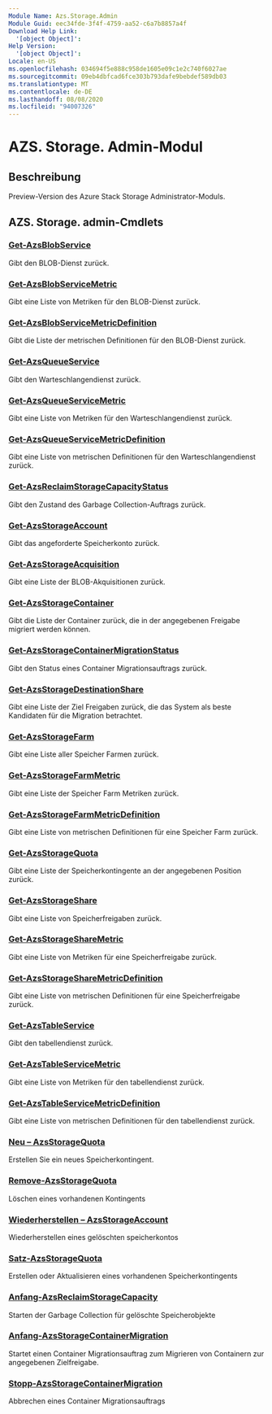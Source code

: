 ```yaml
---
Module Name: Azs.Storage.Admin
Module Guid: eec34fde-3f4f-4759-aa52-c6a7b8857a4f
Download Help Link:
  '[object Object]': 
Help Version:
  '[object Object]': 
Locale: en-US
ms.openlocfilehash: 034694f5e888c958de1605e09c1e2c740f6027ae
ms.sourcegitcommit: 09eb4dbfcad6fce303b793dafe9bebdef589db03
ms.translationtype: MT
ms.contentlocale: de-DE
ms.lasthandoff: 08/08/2020
ms.locfileid: "94007326"
---
```

# AZS. Storage. Admin-Modul
## Beschreibung
Preview-Version des Azure Stack Storage Administrator-Moduls.  

## AZS. Storage. admin-Cmdlets
### [Get-AzsBlobService](Get-AzsBlobService.md)
Gibt den BLOB-Dienst zurück.

### [Get-AzsBlobServiceMetric](Get-AzsBlobServiceMetric.md)
Gibt eine Liste von Metriken für den BLOB-Dienst zurück.

### [Get-AzsBlobServiceMetricDefinition](Get-AzsBlobServiceMetricDefinition.md)
Gibt die Liste der metrischen Definitionen für den BLOB-Dienst zurück.

### [Get-AzsQueueService](Get-AzsQueueService.md)
Gibt den Warteschlangendienst zurück.

### [Get-AzsQueueServiceMetric](Get-AzsQueueServiceMetric.md)
Gibt eine Liste von Metriken für den Warteschlangendienst zurück.

### [Get-AzsQueueServiceMetricDefinition](Get-AzsQueueServiceMetricDefinition.md)
Gibt eine Liste von metrischen Definitionen für den Warteschlangendienst zurück.

### [Get-AzsReclaimStorageCapacityStatus](Get-AzsReclaimStorageCapacityStatus.md)
Gibt den Zustand des Garbage Collection-Auftrags zurück.

### [Get-AzsStorageAccount](Get-AzsStorageAccount.md)
Gibt das angeforderte Speicherkonto zurück.

### [Get-AzsStorageAcquisition](Get-AzsStorageAcquisition.md)
Gibt eine Liste der BLOB-Akquisitionen zurück.

### [Get-AzsStorageContainer](Get-AzsStorageContainer.md)
Gibt die Liste der Container zurück, die in der angegebenen Freigabe migriert werden können.

### [Get-AzsStorageContainerMigrationStatus](Get-AzsStorageContainerMigrationStatus.md)
Gibt den Status eines Container Migrationsauftrags zurück.

### [Get-AzsStorageDestinationShare](Get-AzsStorageDestinationShare.md)
Gibt eine Liste der Ziel Freigaben zurück, die das System als beste Kandidaten für die Migration betrachtet.

### [Get-AzsStorageFarm](Get-AzsStorageFarm.md)
Gibt eine Liste aller Speicher Farmen zurück.

### [Get-AzsStorageFarmMetric](Get-AzsStorageFarmMetric.md)
Gibt eine Liste der Speicher Farm Metriken zurück.

### [Get-AzsStorageFarmMetricDefinition](Get-AzsStorageFarmMetricDefinition.md)
Gibt eine Liste von metrischen Definitionen für eine Speicher Farm zurück.

### [Get-AzsStorageQuota](Get-AzsStorageQuota.md)
Gibt eine Liste der Speicherkontingente an der angegebenen Position zurück.

### [Get-AzsStorageShare](Get-AzsStorageShare.md)
Gibt eine Liste von Speicherfreigaben zurück.

### [Get-AzsStorageShareMetric](Get-AzsStorageShareMetric.md)
Gibt eine Liste von Metriken für eine Speicherfreigabe zurück.

### [Get-AzsStorageShareMetricDefinition](Get-AzsStorageShareMetricDefinition.md)
Gibt eine Liste von metrischen Definitionen für eine Speicherfreigabe zurück.

### [Get-AzsTableService](Get-AzsTableService.md)
Gibt den tabellendienst zurück.

### [Get-AzsTableServiceMetric](Get-AzsTableServiceMetric.md)
Gibt eine Liste von Metriken für den tabellendienst zurück.

### [Get-AzsTableServiceMetricDefinition](Get-AzsTableServiceMetricDefinition.md)
Gibt eine Liste von metrischen Definitionen für den tabellendienst zurück.

### [Neu – AzsStorageQuota](New-AzsStorageQuota.md)
Erstellen Sie ein neues Speicherkontingent.

### [Remove-AzsStorageQuota](Remove-AzsStorageQuota.md)
Löschen eines vorhandenen Kontingents

### [Wiederherstellen – AzsStorageAccount](Restore-AzsStorageAccount.md)
Wiederherstellen eines gelöschten speicherkontos

### [Satz-AzsStorageQuota](Set-AzsStorageQuota.md)
Erstellen oder Aktualisieren eines vorhandenen Speicherkontingents

### [Anfang-AzsReclaimStorageCapacity](Start-AzsReclaimStorageCapacity.md)
Starten der Garbage Collection für gelöschte Speicherobjekte

### [Anfang-AzsStorageContainerMigration](Start-AzsStorageContainerMigration.md)
Startet einen Container Migrationsauftrag zum Migrieren von Containern zur angegebenen Zielfreigabe.

### [Stopp-AzsStorageContainerMigration](Stop-AzsStorageContainerMigration.md)
Abbrechen eines Container Migrationsauftrags

